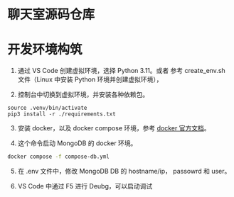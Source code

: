 # 聊天室源码仓库

# 开发环境构筑

1. 通过 VS Code 创建虚拟环境，选择 Python 3.11。或者 参考 create_env.sh 文件（Linux 中安装 Python 环境并创建虚拟环境），

2. 控制台中切换到虚拟环境，并安装各种依赖包。

```
source .venv/bin/activate
pip3 install -r ./requirements.txt
```

3. 安装 docker，以及 docker compose 环境，参考 [docker 官方文档](https://docs.docker.com/engine/install/)。

4. 这个命令启动 MongoDB 的 docker 环境。

```bash
docker compose -f compose-db.yml
```

5. 在 .env 文件中，修改 MongoDB DB 的 hostname/ip， passowrd 和 user。

6. VS Code 中通过 F5 进行 Deubg，可以启动调试
